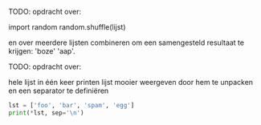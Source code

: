TODO: opdracht over:

import random
random.shuffle(lijst)

en over meerdere lijsten combineren om een samengesteld resultaat te krijgen: 'boze' 'aap'.



TODO: opdracht over:

hele lijst in één keer printen
lijst mooier weergeven door hem te unpacken en een separator te definiëren

```python
lst = ['foo', 'bar', 'spam', 'egg']
print(*lst, sep='\n')
```
